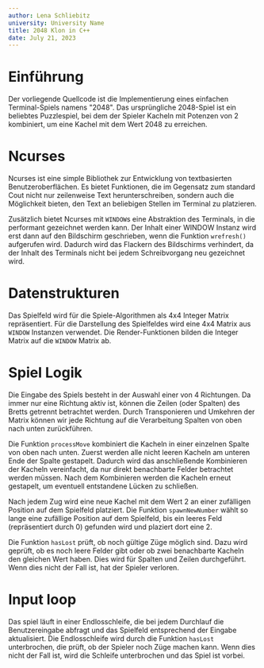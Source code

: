 ```yaml
---
author: Lena Schliebitz
university: University Name
title: 2048 Klon in C++
date: July 21, 2023
---
```



# Einführung

Der vorliegende Quellcode ist die Implementierung eines einfachen
Terminal-Spiels namens "2048". Das ursprüngliche 2048-Spiel ist ein beliebtes
Puzzlespiel, bei dem der Spieler Kacheln mit Potenzen von 2 kombiniert, um eine
Kachel mit dem Wert 2048 zu erreichen. 

# Ncurses

Ncurses ist eine simple Bibliothek zur Entwicklung von textbasierten
Benutzeroberflächen. Es bietet Funktionen, die im Gegensatz zum standard Cout
nicht nur zeilenweise Text herunterschreiben, sondern auch die Möglichkeit
bieten, den Text an beliebigen Stellen im Terminal zu platzieren.

Zusätzlich bietet Ncurses mit `WINDOW`s eine Abstraktion des Terminals,
in die performant gezeichnet werden kann. Der Inhalt einer WINDOW Instanz wird
erst dann auf den Bildschirm geschrieben, wenn die Funktion `wrefresh()`
aufgerufen wird. Dadurch wird das Flackern des Bildschirms verhindert, da der
Inhalt des Terminals nicht bei jedem Schreibvorgang neu gezeichnet wird.

# Datenstrukturen

Das Spielfeld wird für die Spiele-Algorithmen als 4x4 Integer Matrix
repräsentiert. Für die Darstellung des Spielfeldes wird eine 4x4 Matrix aus
`WINDOW` Instanzen verwendet. Die Render-Funktionen bilden die Integer Matrix
auf die `WINDOW` Matrix ab. 


# Spiel Logik

Die Eingabe des Spiels besteht in der Auswahl einer von 4 Richtungen. Da immer
nur eine Richtung aktiv ist, können die Zeilen (oder Spalten) des Bretts
getrennt betrachtet werden. Durch Transponieren und Umkehren der Matrix können
wir jede Richtung auf die Verarbeitung Spalten von oben nach unten
zurückführen.

Die Funktion `processMove` kombiniert die Kacheln
in einer einzelnen Spalte von oben nach unten. Zuerst werden alle nicht leeren
Kacheln am unteren Ende der Spalte gestapelt. Dadurch wird das anschließende
Kombinieren der Kacheln vereinfacht, da nur direkt benachbarte Felder
betrachtet werden müssen. Nach dem Kombinieren werden die Kacheln erneut
gestapelt, um eventuell entstandene Lücken zu schließen.


Nach jedem Zug wird eine neue Kachel mit dem Wert 2 an einer zufälligen
Position auf dem Spielfeld platziert. Die Funktion `spawnNewNumber` wählt so
lange eine zufällige Position auf dem Spielfeld, bis ein leeres Feld
(repräsentiert durch 0) gefunden wird und plaziert dort eine 2.

Die Funktion `hasLost` prüft, ob noch gültige Züge möglich sind. Dazu wird
geprüft, ob es noch leere Felder gibt oder ob zwei benachbarte Kacheln den
gleichen Wert haben. Dies wird für Spalten und Zeilen durchgeführt. Wenn dies
nicht der Fall ist, hat der Spieler verloren.

# Input loop

Das spiel läuft in einer Endlosschleife, die bei jedem Durchlauf die
Benutzereingabe abfragt und das Spielfeld entsprechend der Eingabe aktualisiert.
Die Endlosschleife wird durch die Funktion `hasLost` unterbrochen, die prüft,
ob der Spieler noch Züge machen kann. Wenn dies nicht der Fall ist, wird die
Schleife unterbrochen und das Spiel ist vorbei.


